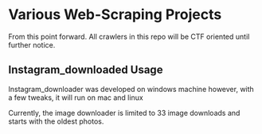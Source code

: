 
# Various Web-Scraping Projects
From this point forward. All crawlers in this repo will be CTF oriented until further notice.

## Instagram_downloaded Usage
 Instagram_downloader was developed on windows machine however, with a few tweaks, it will run on mac and linux

Currently, the image downloader is limited to 33 image downloads and starts with the oldest photos.




